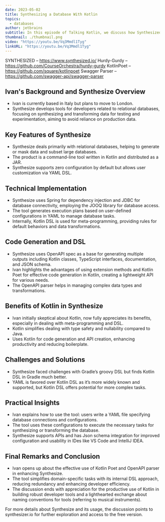 ```yaml
---
date: 2023-05-02
title: Synthesizing a Database With Kotlin
topics:
  - databases
author: jetbrains
subtitle: In this episode of Talking Kotlin, we discuss how Synthesized uses Kotlin together with custom DSLs and OpenAPI to do just that!
thumbnail: ./thumbnail.png
video: "https://youtu.be/Vq3Mmdl1Tyg"
linkURL: "https://youtu.be/Vq3Mmdl1Tyg"
---
```


SYNTHESIZED – <https://www.synthesized.io/>
Hurdy-Gurdy – <https://github.com/CourseOrchestra/hurdy-gurdy>
KotlinPoet – <https://github.com/square/kotlinpoet>
Swagger Parser – <https://github.com/swagger-api/swagger-parser>

## Ivan's Background and Synthesize Overview

- Ivan is currently based in Italy but plans to move to London.
- Synthesize develops tools for developers related to relational databases, focusing on synthesizing and transforming data for testing and experimentation, aiming to avoid reliance on production data.

## Key Features of Synthesize

- Synthesize deals primarily with relational databases, helping to generate or mask data and subset large databases.
- The product is a command-line tool written in Kotlin and distributed as a JAR.
- Synthesize supports zero configuration by default but allows user customization via YAML DSL.

## Technical Implementation

- Synthesize uses Spring for dependency injection and JDBC for database connectivity, employing the JOOQ library for database access.
- The tool generates execution plans based on user-defined configurations in YAML to manage database tasks.
- Internally, Kotlin DSL is used for meta-programming, providing rules for default behaviors and data transformations.

## Code Generation and DSL

- Synthesize uses OpenAPI spec as a base for generating multiple outputs including Kotlin classes, TypeScript interfaces, documentation, and JSON schema.
- Ivan highlights the advantages of using extension methods and Kotlin Poet for effective code generation in Kotlin, creating a lightweight API for various needs.
- The OpenAPI parser helps in managing complex data types and transformations.

## Benefits of Kotlin in Synthesize

- Ivan initially skeptical about Kotlin, now fully appreciates its benefits, especially in dealing with meta-programming and DSL.
- Kotlin simplifies dealing with type safety and nullability compared to Java.
- Uses Kotlin for code generation and API creation, enhancing productivity and reducing boilerplate.

## Challenges and Solutions

- Synthesize faced challenges with Gradle’s groovy DSL but finds Kotlin DSL in Gradle much better.
- YAML is favored over Kotlin DSL as it’s more widely known and supported, but Kotlin DSL offers potential for more complex tasks.

## Practical Insights

- Ivan explains how to use the tool: users write a YAML file specifying database connections and configurations.
- The tool uses these configurations to execute the necessary tasks for synthesizing or transforming the database.
- Synthesize supports APIs and has Json schema integration for improved configuration and usability in IDes like VS Code and IntelliJ IDEA.

## Final Remarks and Conclusion

- Ivan opens up about the effective use of Kotlin Poet and OpenAPI parser in enhancing Synthesize.
- The tool simplifies domain-specific tasks with its internal DSL approach, reducing redundancy and enhancing developer efficiency.
- The discussion ends with appreciation for the productive use of Kotlin in building robust developer tools and a lighthearted exchange about naming conventions for tools (referring to musical instruments).

For more details about Synthesize and its usage, the discussion points to synthesizer.io for further exploration and access to the free version.
